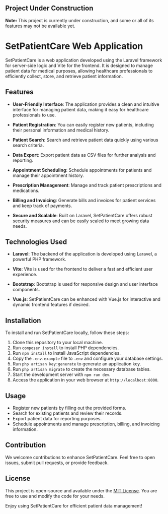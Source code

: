 ## Project Under Construction

**Note:** This project is currently under construction, and some or all of its features may not be available yet.

# SetPatientCare Web Application

SetPatientCare is a web application developed using the Laravel framework for server-side logic and Vite for the frontend. It is designed to manage patient data for medical purposes, allowing healthcare professionals to efficiently collect, store, and retrieve patient information.

## Features

- **User-Friendly Interface**: The application provides a clean and intuitive interface for managing patient data, making it easy for healthcare professionals to use.

- **Patient Registration**: You can easily register new patients, including their personal information and medical history.

- **Patient Search**: Search and retrieve patient data quickly using various search criteria.

- **Data Export**: Export patient data as CSV files for further analysis and reporting.

- **Appointment Scheduling**: Schedule appointments for patients and manage their appointment history.

- **Prescription Management**: Manage and track patient prescriptions and medications.

- **Billing and Invoicing**: Generate bills and invoices for patient services and keep track of payments.

- **Secure and Scalable**: Built on Laravel, SetPatientCare offers robust security measures and can be easily scaled to meet growing data needs.

## Technologies Used

- **Laravel**: The backend of the application is developed using Laravel, a powerful PHP framework.

- **Vite**: Vite is used for the frontend to deliver a fast and efficient user experience.

- **Bootstrap**: Bootstrap is used for responsive design and user interface components.

- **Vue.js**: SetPatientCare can be enhanced with Vue.js for interactive and dynamic frontend features if desired.

## Installation

To install and run SetPatientCare locally, follow these steps:

1. Clone this repository to your local machine.
2. Run `composer install` to install PHP dependencies.
3. Run `npm install` to install JavaScript dependencies.
4. Copy the `.env.example` file to `.env` and configure your database settings.
5. Run `php artisan key:generate` to generate an application key.
6. Run `php artisan migrate` to create the necessary database tables.
7. Start the development server with `npm run dev`.
8. Access the application in your web browser at `http://localhost:8000`.

## Usage

- Register new patients by filling out the provided forms.
- Search for existing patients and review their records.
- Export patient data for reporting purposes.
- Schedule appointments and manage prescription, billing, and invoicing information.

## Contribution

We welcome contributions to enhance SetPatientCare. Feel free to open issues, submit pull requests, or provide feedback.

## License

This project is open-source and available under the [MIT License](LICENSE). You are free to use and modify the code for your needs.

Enjoy using SetPatientCare for efficient patient data management!
